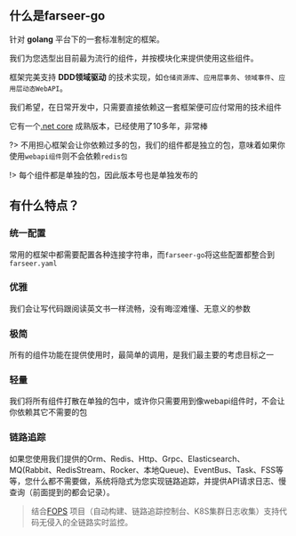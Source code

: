 ## 什么是farseer-go
针对 **golang** 平台下的一套标准制定的框架。

我们为您选型出目前最为流行的组件，并按模块化来提供使用这些组件。

框架完美支持 **DDD领域驱动** 的技术实现，如`仓储资源库`、`应用层事务`、`领域事件`、`应用层动态WebAPI`。

我们希望，在日常开发中，只需要直接依赖这一套框架便可应付常用的技术组件

它有一个[.net core](https://github.com/FarseerNet/Farseer.Net/tree/dev/Doc) 成熟版本，已经使用了10多年，非常棒

?> 不用担心框架会让你依赖过多的包，我们的组件都是独立的包，意味着如果你使用`webapi组件`则不会依赖`redis包`

!> 每个组件都是单独的包，因此版本号也是单独发布的

## 有什么特点？

### 统一配置

常用的框架中都需要配置各种连接字符串，而`farseer-go`将这些配置都整合到`farseer.yaml`

### 优雅

我们会让写代码跟阅读英文书一样流畅，没有晦涩难懂、无意义的参数

### 极简

所有的组件功能在提供使用时，最简单的调用，是我们最主要的考虑目标之一

### 轻量

我们将所有组件打散在单独的包中，或许你只需要用到像webapi组件时，不会让你依赖其它不需要的包

### 链路追踪

如果您使用我们提供的Orm、Redis、Http、Grpc、Elasticsearch、MQ(Rabbit、RedisStream、Rocker、本地Queue)、EventBus、Task、FSS等等，您什么都不需要做，系统将隐式为您实现链路追踪，并提供API请求日志、慢查询（前面提到的都会记录）。

> 结合[FOPS](https://github.com/FarseerNet/FOPS) 项目（自动构建、链路追踪控制台、K8S集群日志收集）支持代码无侵入的全链路实时监控。